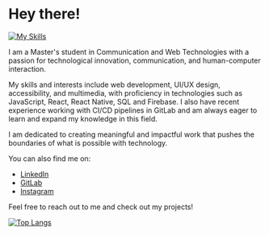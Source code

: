 # Hey there!

[![My Skills](https://skills.thijs.gg/icons?i=html,css,js,nodejs,react,redux,firebase,figma,git,mysql,php,r,c)](https://skills.thijs.gg)

I am a Master's student in Communication and Web Technologies with a passion for technological innovation, communication, and human-computer interaction.

My skills and interests include web development, UI/UX design, accessibility, and multimedia, with proficiency in technologies such as JavaScript, React, React Native, SQL and Firebase. I also have recent experience working with CI/CD pipelines in GitLab and am always eager to learn and expand my knowledge in this field.

I am dedicated to creating meaningful and impactful work that pushes the boundaries of what is possible with technology.

You can also find me on:
- [LinkedIn](https://www.linkedin.com/in/daniel-alves-833227199/)
- [GitLab](https://gitlab.com/alvesdaniel)
- [Instagram](https://www.instagram.com/coolalves/)

Feel free to reach out to me and check out my projects!

[![Top Langs](https://github-readme-stats.vercel.app/api/top-langs/?username=coolalves&hide_progress=true&theme=dracula&show_icons=true)](https://github.com/coolalves/github-readme-stats)


